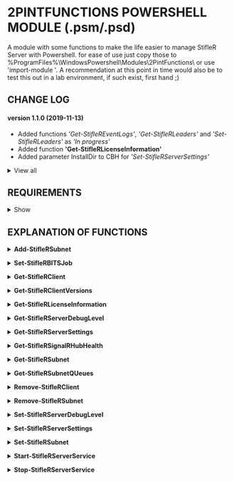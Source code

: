# 2PINTFUNCTIONS POWERSHELL MODULE (.psm/.psd)

A module with some functions to make the life easier to manage StifleR Server with Powershell.
for ease of use just copy those to %ProgramFiles%\WindowsPowershell\Modules\2PintFunctions\ or use 'import-module <PATH>'.
A recommendation at this point in time would also be to test this out in a lab environment, if such exist, first hand ;)

## CHANGE LOG

#### version 1.1.0 (2019-11-13)
- Added functions *'Get-StifleREventLogs'*, *'Get-StifleRLeaders'* and *'Set-StifleRLeaders'* as *'In progress'*
- Added function **'Get-StifleRLicenseInformation'**
- Added parameter InstallDir to CBH for *'Set-StifleRServerSettings'*

<details><summary>View all</summary>
    
#### version 1.0.9 (2019-11-12)
- All functions that sets data in some way have *'Write-Debug'* and *'Write-Verbose'* messages now

#### version 1.0.8 (2019-11-12)
- Started to add *'Write-Debug'* and *'Write-Verbose'* where applicable, to be continued...
- Corrected the mistake *'if ( $NewSubnetSuccess = $true )'* to *'if ( $NewSubnetSuccess -eq $true ) {'* in *'Add-StifleRSubnet'*

#### version 1.0.7 (2019-11-11)
- Added *'-NoNewline'* to *'out-file'* while changing config in *'Set-StifleRServerSettings'* to prevent empty rows created in end of configfile
- Added *'-NoNewline'* to *'out-file'* while changing config in *'Set-StifleRServerDebugLevel'* to prevent empty rows created in end of configfile
- Removed *'<'* and *'/>'* from *'$Content.Replace'* in *'Set-StifleRServerSettings'*
- Removed *'<'* and *'/>'* from *'$Content.Replace'* in *'Set-StifleRServerDebugLevel'*

#### version 1.0.6 (2019-11-11)
- Changed *'Remove-Client'* to *'Draft'* status
- Added CBH to *'Get-SignalRHubHealth'*
- Removed *'.LINK'* from all CBHs
- Changed *'.FUNCITONALITY'* to *'StifleR'* in all CBHs
- Removed status *'Draft'* from *'Set-StilfeRBITSJob'* *( = working as expected at the moment and done! )*
- Added *'[cmdletbinding()]'* to all params (to add messages for *'Write-Verbose'* and *'Write-Debug'* later on)

#### version 1.0.5 (2019-11-10)
- Added *'#Requires -Version 5.1'* to *'2PintFunctions.psm'*
- Added output types on success/failure
- Removed obsolete commented code
- Added CBH to *'Get-StifleRClientVersions'*
- Added CBH to *'Get-StifleRSubnetQueues'*
- Changed *'Select'*, *'Where'* and *'Sort'* to *'Select-Object'*, *'Where-Object'* and *'Sort-Object'*
- Fixed *'$DOType'* bug in *'Add-StiflerSubnet'* by adding the value *'Not set'* as default value
- Added *'out-null'* to Invoke-WMIMethod in *'Set-StifleRBITSJob'* to hide WMI-output
- Renamed *'Set-StifleRSubnetProperty'* to *'Set-StifleRSubnet'* to match Get-function
- Re-added *'$SubnetQuery'* with value to *'Set-StifleRSubnet'*, gone for some unknown reason and broke the function...
- Added *'Remove-Client'* with *'In progress'* status

#### version -le 1.0.4 (< 2019-11-10)
- Build phase undocumented
</details>

## REQUIREMENTS

<details><summary>Show</summary><br>

For everything to work as expected the following requirements should be met:

- Powershell version 5.1
- Remote WMI from source to the server running '*StifleR Server'*
- *'Test-ServerConnection'* (only available inside the module) uses *'ICMPv4 Echo request'* (also called *'ping'*) as one parameter to check availability of the provided parameter *'Server'*
- For *'Get-/Set-StifleRServerSettings'* and *'Get-/Set-StifleRServerDebugLevel'* *'C$'* (default, or the parameter INSTALLDIR) must be reachable by SMB from source and permissions to read/write in the specified location
- 'Get-StifleRLicenseInformation' requires permission to read License.nfo in InstallDir by fileshare
- Correct access in StifleR is of course a requirement as well with rights to read or edit depending on what your needs are
- *'Start-/Stop-StilfeRServerService'* requires Administrator rights (if not explicitly provided for the service *StifleRServer'* otherwise)
</details>

## EXPLANATION OF FUNCTIONS

**<details><summary>Add-StifleRSubnet</summary>**
    
*Add-StiflerSubnet [-Server <String>] [-SubnetID] <String> [-GatewayMAC <String>] [-LocationName <String>] [-TargetBandwidth <UInt32
>] [-Description <String>] [-ParentLocationID <String>] [-LEDBATTargetBandwidth <Int32>] [-VPN <Boolean>] [-WellConnected <Boolean>
] [-DOType <String>] [-SetDOGroupID] [<CommonParameters>]*

Creates a new subnet with the SubnetID of 172.10.10.0 and classes it as a VPN subnet

    Add-StiflerSubnet -Server 'server01' -SubnetID 172.10.10.0 -VPN $true*
</details>

**<details><summary>Set-StifleRBITSJob</summary>**

Cancels all current transfers on the subnet 192.168.20.2

    Set-StiflerBITSJob -Server 'server01' -TargetLevel Subnet -Action Cancel -Target 192.168.20.2

Suspends all current transfers on the client Client01

    Set-StiflerBITSJob -Server 'server01' -TargetLevel Client -Action Suspend -Target Client01

Resumes all the transfers known to StifleR as suspended earlier on all subnets

    Set-StiflerBITSJob -Server 'server01' -TargetLevel All -Action Resume
</details>

**<details><summary>Get-StifleRClient</summary>**

Pull information about the client Client01 from server01

    Get-StiflerClient -Client Client01 -Server 'server01'

Pull clients with pipeline where ComputerName like 'Clien' from server01

    'Clien' | Get-StiflerClient -Server 'server01'

Pull client with pipeline where ComputerName equals 'Client01' from server01

    'Client01' | Get-StiflerClient -Server 'server01' -ExactMatch
</details>

**<details><summary>Get-StifleRClientVersions</summary>**

Get a list of versions and the number of clients for each one

    Get-StifleRClientVersions -Server 'server01'
</details>

**<details><summary>Get-StifleRLicenseInformation</summary>**

Get information about your licensing from server01

    Get-StifleRLicenseInformation -Server 'server01'
</details>

**<details><summary>Get-StifleRServerDebugLevel</summary>**

Get the current debug level on server01

    Get-StifleRServerDebugLevel -Server 'server01'

Get the current debug level on server01 where the installations directory for StifleR Server is
'D$\Program Files\2Pint Software\StifleR' instead of the default directory

    Get-StifleRServerDebugLevel -Server 'server01' -InstallDir
    'D$\Program Files\2Pint Software\StifleR'
</details>

**<details><summary>Get-StifleRServerSettings</summary>**

Get the settings from server01

    Get-StifleRServerSettings -Server 'server01'

Get the settings from server01 with keynames sorted in alphabetical order

    Get-StifleRServerSettings -Server 'server01' -SortByKeyName

Get the settings from server01 where the installations directory for StifleR Server is
'D$\Program Files\2Pint Software\StifleR' instead of the default directory

    Get-StifleRServerSettings -Server 'server01' -InstallDir
    'D$\Program Files\2Pint Software\StifleR'
</details>

**<details><summary>Get-StifleRSignalRHubHealth</summary>**

Get statistics about Signal-R

    Get-StifleRSIgnalRHubHealth -Server 'server01'
</details>

**<details><summary>Get-StifleRSubnet</summary>**

Pull subnets with locationname like '21-' from server01

    Get-StiflerSubnet -Identity '21-*' -Server 'server01' | Format-Table -AutoSize

Pull subnets with pipeline where subnetID like '172.16' from server01 and show current red-/blue leader

    '172.16' | Get-StiflerSubnet -Server 'server01' | Select-Object -uUnique LocationName, ActiveClients, AverageBandwidth, RedLeader, BlueLeader | Format-Table -AutoSize

Pull all subnets from sever01 with specific properties and sorts them based on AverageBandwidth

    Get-StiflerSubnet -Server 'sever01' -Property LocationName, ActiveClients, AverageBandwidth, SubnetID | Select LocationName, SubnetID, ActiveClients, AverageBandwidth, RedLeader, BlueLeader | Where ActiveClients -gt 0 | Sort AverageBandwidth, LocationName -Descending | Format-Table -AutoSize
</details>

**<details><summary>Get-StifleRSubnetQUeues</summary>**

Get information about the current queues in StifleR

    Get-StifleRSubnetQUeues -server 'server01'
</details>

**<details><summary>Remove-StifleRClient</summary>**

Removes the client with ComputerName Client1 and hides the confirmation
dialog as well as the successful result message

    Remove-StifleRClient -Server 'server01' -Client Client1 -SkipConfirm -Quiet

Removes the client with ComputerName Client1 and makes a flush

    Remove-StifleRClient -Server 'server01' -Client Client1 -Flush

Prompts a question about removing all clients with ComputerName like MININT-

    Remove-StifleRClient -Server 'server01' -Client MININT-
</details>

**<details><summary>Remove-StifleRSubnet</summary>**

Removes the subnet with SubnetID 172.10.10.0 and hides the confirmation
dialog as well as the successful result message

    Remove-StiflerSubnet -Server 'server01' -SubnetID 172.10.10.0 -SkipConfirm -Quiet

Removes the subnet with the LocationName TESTNET and deletes (if any) the
childobjects of this subnet

    Remove-StiflerSubnet -Server 'server01' -LocationName TESTNET -DeleteChildren

Prompts a question about removing all subnets with SubnetID like 172

    Remove-StiflerSubnet -Server 'server01' -SubnetID 172
</details>

**<details><summary>Set-StifleRServerDebugLevel</summary>**

Enable Super verbose debugging on server01

    Set-StifleRServerDebugLevel -Server 'server01' -DebugLevel '6.Super Verbose'

Disable debugging on server01 where the installations directory for StifleR Server is
'D$\Program Files\2Pint Software\StifleR' instead of the default directory

    Set-StifleRServerDebugLevel -Server 'server01' -DebugLevel '0.Disabled' -InstallDir
    'D$\Program Files\2Pint Software\StifleR'
</details>

**<details><summary>Set-StifleRServerSettings</summary>**

Sets the property wsapifw to 1 in StifleR Server

    Set-StifleRServerSettings -Server 'server01' -Property wsapifw -NewValue 1

Sets the property wsapifw to 1 in StifleR Server without asking for confirmation

    Set-StifleRServerSettings -Server 'server01' -Property wsapifw -NewValue 1 -SkipConfirm

Sets the property wsapifw to nothing in StifleR Server

    Set-StifleRServerSettings -Server 'server01' -Property wsapifw -Clear
</details>

**<details><summary>Set-StifleRSubnet</summary>**

Sets the property VPN to True on subnet 172.10.10.0

    Set-StifleRSubnetProperty -Server 'server01' -SubnetID 172.10.10.0 -Property VPN -NewValue True
</details>

**<details><summary>Start-StifleRServerService</summary>**

Starts the StifleRServer service on server01

    Start-StifleRServerService -Server 'server01'
</details>

**<details><summary>Stop-StifleRServerService</summary>**

Stops the StifleRServer service on server01

    Stop-StifleRServerService -Server 'server01'

Stops the StifleRServer service on server01 by killing the process of the service

    Stop-StifleRServerService -Server 'server01' -Force
</details>
